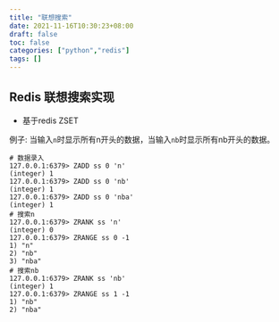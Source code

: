 ```yaml
---
title: "联想搜索"
date: 2021-11-16T10:30:23+08:00
draft: false
toc: false
categories: ["python","redis"]
tags: []
---
```


## Redis 联想搜索实现

- 基于redis ZSET 

例子: 当输入`n`时显示所有n开头的数据，当输入`nb`时显示所有nb开头的数据。


```
# 数据录入
127.0.0.1:6379> ZADD ss 0 'n'
(integer) 1
127.0.0.1:6379> ZADD ss 0 'nb'
(integer) 1
127.0.0.1:6379> ZADD ss 0 'nba'
(integer) 1
# 搜索n
127.0.0.1:6379> ZRANK ss 'n'
(integer) 0
127.0.0.1:6379> ZRANGE ss 0 -1
1) "n"
2) "nb"
3) "nba"
# 搜索nb
127.0.0.1:6379> ZRANK ss 'nb'
(integer) 1
127.0.0.1:6379> ZRANGE ss 1 -1
1) "nb"
2) "nba"
```
